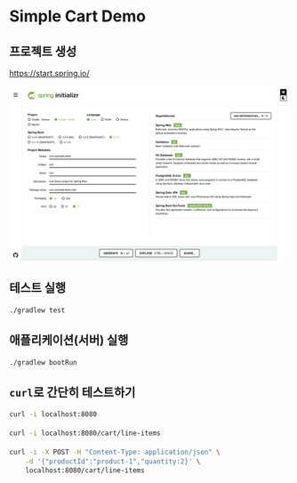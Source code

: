 # Simple Cart Demo

## 프로젝트 생성

<https://start.spring.io/>

![Screenshot](./images/spring-initializr.png)

## 테스트 실행

```bash
./gradlew test
```

## 애플리케이션(서버) 실행

```bash
./gradlew bootRun
```

## `curl`로 간단히 테스트하기

```bash
curl -i localhost:8080

curl -i localhost:8080/cart/line-items

curl -i -X POST -H "Content-Type: application/json" \
    -d '{"productId":"product-1","quantity:2}' \
    localhost:8080/cart/line-items
```
